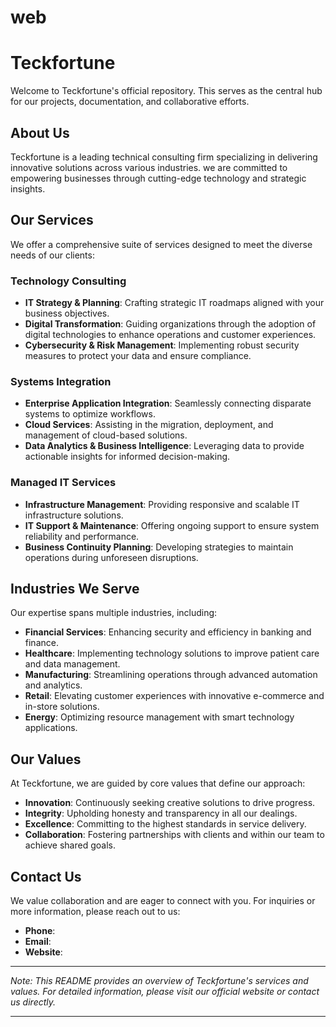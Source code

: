 # web

# Teckfortune

Welcome to Teckfortune's official repository. This serves as the central hub for our projects, documentation, and collaborative efforts.

## About Us

Teckfortune is a leading technical consulting firm specializing in delivering innovative solutions across various industries.  we are committed to empowering businesses through cutting-edge technology and strategic insights.

## Our Services

We offer a comprehensive suite of services designed to meet the diverse needs of our clients:

### Technology Consulting

- **IT Strategy & Planning**: Crafting strategic IT roadmaps aligned with your business objectives.
- **Digital Transformation**: Guiding organizations through the adoption of digital technologies to enhance operations and customer experiences.
- **Cybersecurity & Risk Management**: Implementing robust security measures to protect your data and ensure compliance.

### Systems Integration

- **Enterprise Application Integration**: Seamlessly connecting disparate systems to optimize workflows.
- **Cloud Services**: Assisting in the migration, deployment, and management of cloud-based solutions.
- **Data Analytics & Business Intelligence**: Leveraging data to provide actionable insights for informed decision-making.

### Managed IT Services

- **Infrastructure Management**: Providing responsive and scalable IT infrastructure solutions.
- **IT Support & Maintenance**: Offering ongoing support to ensure system reliability and performance.
- **Business Continuity Planning**: Developing strategies to maintain operations during unforeseen disruptions.

## Industries We Serve

Our expertise spans multiple industries, including:

- **Financial Services**: Enhancing security and efficiency in banking and finance.
- **Healthcare**: Implementing technology solutions to improve patient care and data management.
- **Manufacturing**: Streamlining operations through advanced automation and analytics.
- **Retail**: Elevating customer experiences with innovative e-commerce and in-store solutions.
- **Energy**: Optimizing resource management with smart technology applications.

## Our Values

At Teckfortune, we are guided by core values that define our approach:

- **Innovation**: Continuously seeking creative solutions to drive progress.
- **Integrity**: Upholding honesty and transparency in all our dealings.
- **Excellence**: Committing to the highest standards in service delivery.
- **Collaboration**: Fostering partnerships with clients and within our team to achieve shared goals.

## Contact Us

We value collaboration and are eager to connect with you. For inquiries or more information, please reach out to us:

- **Phone**: 
- **Email**: 
- **Website**: 

---

*Note: This README provides an overview of Teckfortune's services and values. For detailed information, please visit our official website or contact us directly.*

---
